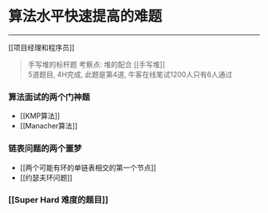 # 算法水平快速提高的难题

---


[[项目经理和程序员]]
>手写堆的标杆题
考察点: 堆的配合 [[手写堆]]  
5道题目, 4H完成, 此题是第4道, 牛客在线笔试1200人只有6人通过
	

### 算法面试的两个门神题
- [[KMP算法]]
- [[Manacher算法]]
	
### 链表问题的两个噩梦
- [[两个可能有环的单链表相交的第一个节点]]
- [[约瑟夫环问题]]


### [[Super Hard 难度的题目]]










